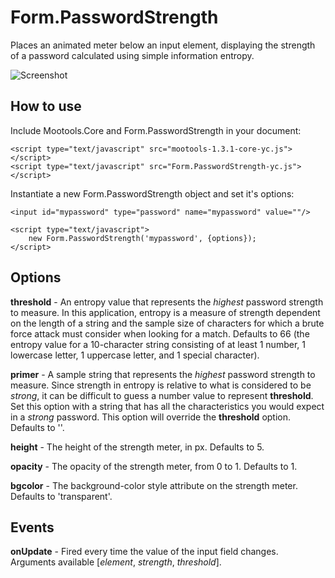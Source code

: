 Form.PasswordStrength
=====================

Places an animated meter below an input element, displaying the strength of a password calculated using simple information entropy.

![Screenshot](http://nak5ive.github.com/Form.PasswordStrength/screenshot.png)


How to use
----------

Include Mootools.Core and Form.PasswordStrength in your document:

	<script type="text/javascript" src="mootools-1.3.1-core-yc.js"></script>
	<script type="text/javascript" src="Form.PasswordStrength-yc.js"></script>

Instantiate a new Form.PasswordStrength object and set it's options:

	<input id="mypassword" type="password" name="mypassword" value=""/>
	
	<script type="text/javascript">
		new Form.PasswordStrength('mypassword', {options});
	</script>


Options
-------

**threshold** - An entropy value that represents the *highest* password strength to measure. In this application, entropy is a measure of strength dependent on the length of a string and the sample size of characters for which a brute force attack must consider when looking for a match. Defaults to 66 (the entropy value for a 10-character string consisting of at least 1 number, 1 lowercase letter, 1 uppercase letter, and 1 special character).

**primer** - A sample string that represents the *highest* password strength to measure. Since strength in entropy is relative to what is considered to be *strong*, it can be difficult to guess a number value to represent **threshold**. Set this option with a string that has all the characteristics you would expect in a *strong* password. This option will override the **threshold** option. Defaults to ''.

**height** - The height of the strength meter, in px. Defaults to 5.

**opacity** - The opacity of the strength meter, from 0 to 1. Defaults to 1.

**bgcolor** - The background-color style attribute on the strength meter. Defaults to 'transparent'.


Events
------

**onUpdate** - Fired every time the value of the input field changes. Arguments available [*element*, *strength*, *threshold*].
